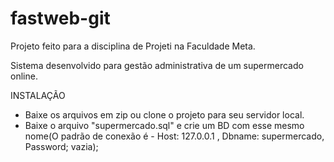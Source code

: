 # fastweb-git

Projeto feito para a disciplina de Projeti na Faculdade Meta.

Sistema desenvolvido para gestão administrativa de um supermercado online.

INSTALAÇÃO

- Baixe os arquivos em zip ou clone o projeto para seu servidor local. 
- Baixe o arquivo "supermercado.sql" e crie um BD com esse mesmo nome(O padrão de conexão é - Host: 127.0.0.1 , Dbname: supermercado, Password; vazia);
